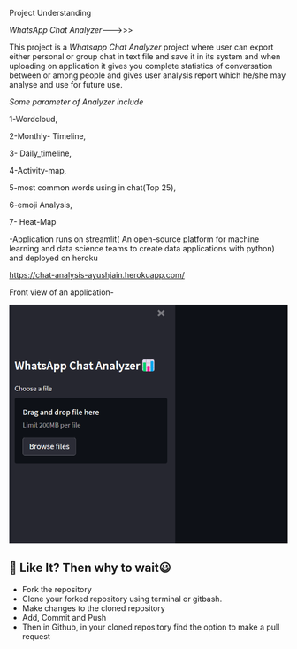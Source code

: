 Project Understanding

*WhatsApp Chat Analyzer*--->>>

This project is a  *Whatsapp Chat Analyzer* project where user can export either personal or group chat in text file and save it in its system and when uploading on application it gives you complete statistics of conversation between or among people and gives user analysis report which he/she may analyse and use for future use.

*Some parameter of Analyzer include*


1-Wordcloud,


2-Monthly- Timeline,


3- Daily_timeline,


4-Activity-map,


5-most common words using in chat(Top 25),


6-emoji Analysis,


7- Heat-Map

-Application runs on streamlit( An open-source platform for machine learning and data science teams to create data applications with python) and deployed on heroku 


https://chat-analysis-ayushjain.herokuapp.com/


Front view of an application-

![img.png](img.png)


## 🧮 Like It? Then why to wait😃
- Fork the repository
- Clone your forked repository using terminal or gitbash.
- Make changes to the cloned repository
- Add, Commit and Push
- Then in Github, in your cloned repository find the option to make a pull request

